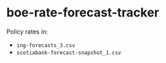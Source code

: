 # boe-rate-forecast-tracker

Policy rates in:
* `ing-forecasts_3.csv`
* `scotiabank-forecast-snapshot_1.csv`
